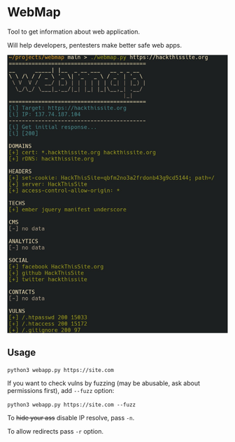 # WebMap

Tool to get information about web application.

Will help developers, pentesters make better safe web apps.

![WebMap by fagci screenshot](.img/scr.jpg)

## Usage

```python3 webapp.py https://site.com```

If you want to check vulns by fuzzing (may be abusable, ask about permissions first), add `--fuzz` option:

```python3 webapp.py https://site.com --fuzz```

To ~~hide your ass~~ disable IP resolve, pass `-n`.

To allow redirects pass `-r` option.
